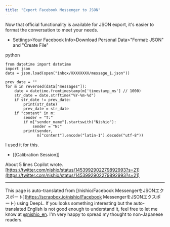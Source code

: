 ```yaml
---
title: "Export Facebook Messenger to JSON"
---
```


Now that official functionality is available for JSON export, it's easier to format the conversation to meet your needs.
- Settings>Your Facebook Info>Download Personal Data>"Format: JSON" and "Create File"

python

```
from datetime import datetime
import json
data = json.load(open("inbox/XXXXXXXX/message_1.json"))

prev_date = ""
for m in reversed(data["messages"]):
    date = datetime.fromtimestamp(m['timestamp_ms'] // 1000)
    str_date = date.strftime("%Y-%m-%d")
    if str_date != prev_date:
        print(str_date)
        prev_date = str_date
    if "content" in m:
        sender = "T:"
        if m["sender_name"].startswith("Nishio"):
            sender = "N:"
        print(sender,
              m["content"].encode("latin-1").decode("utf-8"))
```


I used it for this.
- [[Calibration Session]]

About 5 lines Copilot wrote.
[https://twitter.com/nishio/status/1453992902279892993?s=21](https://twitter.com/nishio/status/1453992902279892993?s=21)

---
This page is auto-translated from [/nishio/Facebook MessengerをJSONエクスポート](https://scrapbox.io/nishio/Facebook MessengerをJSONエクスポート) using DeepL. If you looks something interesting but the auto-translated English is not good enough to understand it, feel free to let me know at [@nishio_en](https://twitter.com/nishio_en). I'm very happy to spread my thought to non-Japanese readers.